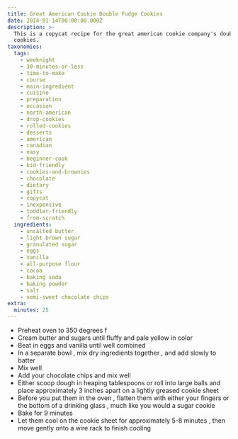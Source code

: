```yaml
---
title: Great American Cookie Double Fudge Cookies
date: 2014-01-14T00:00:00.000Z
description: >-
  This is a copycat recipe for the great american cookie company's double fudge
  cookies.
taxonomies:
  tags:
    - weeknight
    - 30-minutes-or-less
    - time-to-make
    - course
    - main-ingredient
    - cuisine
    - preparation
    - occasion
    - north-american
    - drop-cookies
    - rolled-cookies
    - desserts
    - american
    - canadian
    - easy
    - beginner-cook
    - kid-friendly
    - cookies-and-brownies
    - chocolate
    - dietary
    - gifts
    - copycat
    - inexpensive
    - toddler-friendly
    - from-scratch
  ingredients:
    - unsalted butter
    - light brown sugar
    - granulated sugar
    - eggs
    - vanilla
    - all-purpose flour
    - cocoa
    - baking soda
    - baking powder
    - salt
    - semi-sweet chocolate chips
extra:
  minutes: 25
---
```

 - Preheat oven to 350 degrees f
 - Cream butter and sugars until fluffy and pale yellow in color
 - Beat in eggs and vanilla until well combined
 - In a separate bowl , mix dry ingredients together , and add slowly to batter
 - Mix well
 - Add your chocolate chips and mix well
 - Either scoop dough in heaping tablespoons or roll into large balls and place approximately 3 inches apart on a lightly greased cookie sheet
 - Before you put them in the oven , flatten them with either your fingers or the bottom of a drinking glass , much like you would a sugar cookie
 - Bake for 9 minutes
 - Let them cool on the cookie sheet for approximately 5-8 minutes , then move gently onto a wire rack to finish cooling
